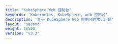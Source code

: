 ```yaml
---
title: "KubeSphere Web 控制台"
keywords: 'Kubernetes, KubeSphere, web 控制台'
description: '关于 KubeSphere Web 控制台的常见问题'
layout: "second"
weight: 16500
version: "v3.3"
---
```

